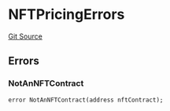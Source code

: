 # NFTPricingErrors
[Git Source](https://github.com/thrackle-io/tron/blob/06e770e8df9f2623305edd5cd2be197d5544e702/src/common/IErrors.sol)


## Errors
### NotAnNFTContract

```solidity
error NotAnNFTContract(address nftContract);
```

